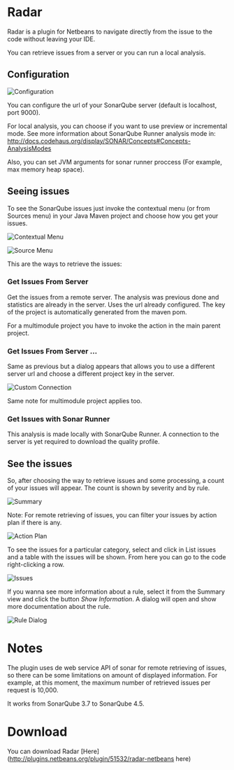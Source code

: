 # Radar

Radar is a plugin for Netbeans to navigate directly from the issue to the code without leaving your IDE.

You can retrieve issues from a server or you can run a local analysis.

## Configuration

![Configuration](http://wiki.radar-netbeans.googlecode.com/hg/images/radar-2.2/configuration.png)

You can configure the url of your SonarQube server (default is localhost, port 9000).

For local analysis, you can choose if you want to use preview or incremental mode. See more information about SonarQube Runner analysis mode in: http://docs.codehaus.org/display/SONAR/Concepts#Concepts-AnalysisModes

Also, you can set JVM arguments for sonar runner proccess (For example, max memory heap space).

## Seeing issues

To see the SonarQube issues just invoke the contextual menu (or from Sources menu) in your Java Maven project and choose how you get your issues. 

![Contextual Menu](http://wiki.radar-netbeans.googlecode.com/hg/images/radar-2.1/contextMenu.png)

![Source Menu](http://wiki.radar-netbeans.googlecode.com/hg/images/radar-2.1/sourcesMenu.png)

This are the ways to retrieve the issues:

### Get Issues From Server

Get the issues from a remote server. The analysis was previous done and statistics are already in the server. Uses the url already configured.
The key of the project is automatically generated from the maven pom.

For a multimodule project you have to invoke the action in the main parent project.

### Get Issues From Server ...

Same as previous but a dialog appears that allows you to use a different server url and choose a different project key in the server.

![Custom Connection](http://wiki.radar-netbeans.googlecode.com/hg/images/radar-2.1/custom.png)

Same note for multimodule project applies too.

### Get Issues with Sonar Runner

This analysis is made locally with SonarQube Runner. A connection to the server is yet required to download the quality profile.

## See the issues

So, after choosing the way to retrieve issues and some processing, a count of your issues will appear. The count is shown by severity and by rule.

![Summary](http://wiki.radar-netbeans.googlecode.com/hg/images/radar-2.1/summary.png)

Note: For remote retrieving of issues, you can filter your issues by action plan if there is any.

![Action Plan](http://wiki.radar-netbeans.googlecode.com/hg/images/radar-2.1/actionPlan.png)

To see the issues for a particular category, select and click in List issues and a table with the issues will be shown. From here you can go to the code 
right-clicking a row.

![Issues](http://wiki.radar-netbeans.googlecode.com/hg/images/radar-2.1/issues.png)

If you wanna see more information about a rule, select it from the Summary view and click the button *Show Information*. A dialog will open and show more documentation about the rule.

![Rule Dialog](http://wiki.radar-netbeans.googlecode.com/hg/images/radar-2.1/ruleDialog.png)

# Notes

The plugin uses de web service API of sonar for remote retrieving of issues, so there can be some limitations on amount of displayed information. For example, at this moment, the maximum number of retrieved issues per request is 10,000.

It works from SonarQube 3.7 to SonarQube 4.5.

# Download

You can download Radar [Here](http://plugins.netbeans.org/plugin/51532/radar-netbeans here)
